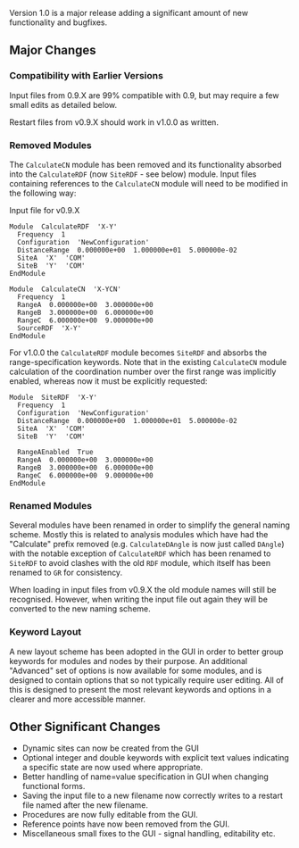 Version 1.0 is a major release adding a significant amount of new functionality and bugfixes.

## Major Changes

### Compatibility with Earlier Versions

Input files from 0.9.X are 99% compatible with 0.9, but may require a few small edits as detailed below.

Restart files from v0.9.X should work in v1.0.0 as written.

### Removed Modules

The `CalculateCN` module has been removed and its functionality absorbed into the `CalculateRDF` (now `SiteRDF` - see below) module. Input files containing references to the `CalculateCN` module will need to be modified in the following way:

Input file for v0.9.X
```
Module  CalculateRDF  'X-Y'
  Frequency  1
  Configuration  'NewConfiguration'
  DistanceRange  0.000000e+00  1.000000e+01  5.000000e-02
  SiteA  'X'  'COM'
  SiteB  'Y'  'COM'
EndModule

Module  CalculateCN  'X-YCN'
  Frequency  1
  RangeA  0.000000e+00  3.000000e+00
  RangeB  3.000000e+00  6.000000e+00
  RangeC  6.000000e+00  9.000000e+00
  SourceRDF  'X-Y'
EndModule
```

For v1.0.0 the `CalculateRDF` module becomes `SiteRDF` and absorbs the range-specification keywords. Note that in the existing `CalculateCN` module calculation of the coordination number over the first range was implicitly enabled, whereas now it must be explicitly requested:
```
Module  SiteRDF  'X-Y'
  Frequency  1
  Configuration  'NewConfiguration'
  DistanceRange  0.000000e+00  1.000000e+01  5.000000e-02
  SiteA  'X'  'COM'
  SiteB  'Y'  'COM'

  RangeAEnabled  True
  RangeA  0.000000e+00  3.000000e+00
  RangeB  3.000000e+00  6.000000e+00
  RangeC  6.000000e+00  9.000000e+00
EndModule
```

### Renamed Modules

Several modules have been renamed in order to simplify the general naming scheme. Mostly this is related to analysis modules which have had the "Calculate" prefix removed (e.g. `CalculateDAngle` is now just called `DAngle`) with the notable exception of `CalculateRDF` which has been renamed to `SiteRDF` to avoid clashes with the old `RDF` module, which itself has been renamed to `GR` for consistency.

When loading in input files from v0.9.X the old module names will still be recognised. However, when writing the input file out again they will be converted to the new naming scheme.

### Keyword Layout

A new layout scheme has been adopted in the GUI in order to better group keywords for modules and nodes by their purpose. An additional "Advanced" set of options is now available for some modules, and is designed to contain options that so not typically require user editing. All of this is designed to present the most relevant keywords and options in a clearer and more accessible manner.

## Other Significant Changes
- Dynamic sites can now be created from the GUI
- Optional integer and double keywords with explicit text values indicating a specific state are now used where appropriate.
- Better handling of name=value specification in GUI when changing functional forms.
- Saving the input file to a new filename now correctly writes to a restart file named after the new filename.
- Procedures are now fully editable from the GUI.
- Reference points have now been removed from the GUI.
- Miscellaneous small fixes to the GUI - signal handling, editability etc.
